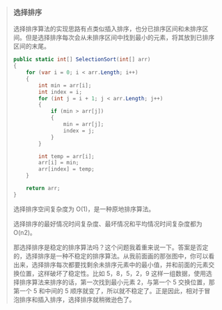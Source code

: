 > ### 选择排序
>
> 选择排序算法的实现思路有点类似插入排序，也分已排序区间和未排序区间。但是选择排序每次会从未排序区间中找到最小的元素，将其放到已排序区间的末尾。
>
> ```c#
> public static int[] SelectionSort(int[] arr)
> {
>     for (var i = 0; i < arr.Length; i++)
>     {
>         int min = arr[i];
>         int index = i;
>         for (int j = i + 1; j < arr.Length; j++)
>         {
>             if (min > arr[j])
>             {
>                 min = arr[j];
>                 index = j;
>             }
>         }
> 
>         int temp = arr[i];
>         arr[i] = min;
>         arr[index] = temp;
>     }
> 
>     return arr;
> }
> ```
>
> 选择排序空间复杂度为 O(1)，是一种原地排序算法。
>
> 选择排序的最好情况时间复杂度、最坏情况和平均情况时间复杂度都为 O(n2)。
>
> 那选择排序是稳定的排序算法吗？这个问题我着重来说一下。答案是否定的，选择排序是一种不稳定的排序算法。从我前面画的那张图中，你可以看出来，选择排序每次都要找剩余未排序元素中的最小值，并和前面的元素交换位置，这样破坏了稳定性。比如 5，8，5，2，9 这样一组数据，使用选择排序算法来排序的话，第一次找到最小元素 2，与第一个 5 交换位置，那第一个 5 和中间的 5 顺序就变了，所以就不稳定了。正是因此，相对于冒泡排序和插入排序，选择排序就稍微逊色了。